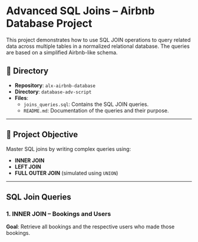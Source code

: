 # Advanced SQL Joins – Airbnb Database Project

This project demonstrates how to use SQL JOIN operations to query related data across multiple tables in a normalized relational database. The queries are based on a simplified Airbnb-like schema.

## 📁 Directory

- **Repository**: `alx-airbnb-database`
- **Directory**: `database-adv-script`
- **Files**:
  - `joins_queries.sql`: Contains the SQL JOIN queries.
  - `README.md`: Documentation of the queries and their purpose.

---

## 📌 Project Objective

Master SQL joins by writing complex queries using:

- **INNER JOIN**
- **LEFT JOIN**
- **FULL OUTER JOIN** (simulated using `UNION`)

---
## SQL Join Queries

### 1. INNER JOIN – Bookings and Users

**Goal**: Retrieve all bookings and the respective users who made those bookings.

